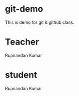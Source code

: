 # git-demo
This is demo for git &amp; github class.


# Teacher
Rupnandan Kumar

# student
Rupnandan Kumar 